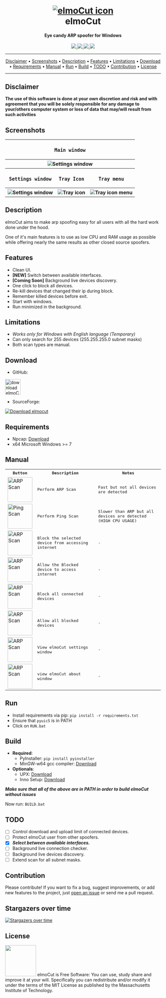 <h1 align="center">
  <br>
  <a href="https://github.com/elmoiv/elmocut"><img src="https://github.com/elmoiv/elmocut/blob/main/data/icon.png?raw=true" alt="elmoCut icon"></a>
  <br>
  elmoCut
  <br>
</h1>
<h4 align="center">Eye candy ARP spoofer for Windows</h4>

<p align=center>
  <a target="_blank" href="https://github.com/elmoiv/elmocut/releases/latest" title="Latest release">
    <img src="https://img.shields.io/github/v/release/elmoiv/elmocut">
  </a>
  <a target="_blank" href="https://sourceforge.net/projects/elmocut/files/stats/timeline" title="SourceForge Downloads">
    <img src="https://img.shields.io/sourceforge/dt/elmocut?label=SourceForge">
  </a>
  <a target="_blank" href="https://github.com/elmoiv/elmocut/releases/latest" title="GitHub Downloads">
    <img src="https://img.shields.io/github/downloads/elmoiv/elmocut/total.svg?label=GitHub">
  </a>
  <a target="_blank" href="LICENSE" title="License: MIT">
    <img src="https://img.shields.io/github/license/elmoiv/elmocut">
  </a>
</p>


<hr>
<p align="center">
  <a href="#disclaimer">Disclaimer</a> &bull;
  <a href="#screenshots">Screenshots</a> &bull;
  <a href="#description">Description</a> &bull;
  <a href="#features">Features</a> &bull;
  <a href="#limitations">Limitations</a> &bull;
  <a href="#download">Download</a> &bull;
  <a href="#requirements">Requirements</a> &bull;
  <a href="#manual">Manual</a> &bull;
  <a href="#run">Run</a> &bull;
  <a href="#build">Build</a> &bull;
  <a href="#todo">TODO</a> &bull;
  <a href="#contribution">Contribution</a> &bull;
  <a href="#license">License</a>
</p>
<hr>

## Disclaimer
**The use of this software is done at your own discretion and risk and with agreement that you will be solely responsible for any damage to your/others computer system or loss of data that may/will result from such activities**

## Screenshots

<table>
  <tr>
    <th colspan="3">
      <samp><h3>Main window</h3></samp>
    </th>
  </tr>
  <tr>
    <th colspan="3">
      <img src="https://github.com/elmoiv/elmocut/blob/main/data/preview.png?raw=true" alt="Settings window">
    </th>
  </tr>
  <tr>
    <th>
      <samp><h3>Settings window</h3></samp>
    </th>
    <th>
      <samp><h3>Tray Icon</h3></samp>
    </th>
    <th>
      <samp><h3>Tray menu</h3></samp>
    </th>
  </tr>
  <tr>
    <th>
      <img src="https://github.com/elmoiv/elmocut/blob/main/data/preview-settings.png?raw=true" alt="Settings window">
    </th>
    <th>
      <img src="https://github.com/elmoiv/elmocut/blob/main/data/preview-tray.png?raw=true" alt="Tray icon">
    </th>
    <th>
      <img src="https://github.com/elmoiv/elmocut/blob/main/data/preview-tray-menu.png?raw=true" alt="Tray icon menu">
    </th>
  </tr>
</table>

## Description
elmoCut aims to make arp spoofing easy for all users with all the hard work done under the hood.

One of it's main features is to use as low CPU and RAM usage as possible while offering nearly the same results as other closed source spoofers.


## Features
- Clean UI.
- **[NEW]** Switch between available interfaces.
- **[Coming Soon]** Background live devices discovery.
- One click to block all devices.
- Re-kill devices that changed their ip during block.
- Remember killed devices before exit.
- Start with windows.
- Run minimized in the background.

## Limitations
- *Works only for Windows with English language (Temporary)*
- Can only search for 255 devices (255.255.255.0 subnet masks)
- Both scan types are manual.

## Download
- GitHub:

<a href="https://github.com/elmoiv/elmocut/releases/latest"><img src="https://github.com/elmoiv/elmocut/blob/main/data/download.png?raw=true" alt="download elmoCut" width=50></a>

- SourceForge:

[![Download elmocut](https://a.fsdn.com/con/app/sf-download-button)](https://sourceforge.net/projects/elmocut/files/latest/download)


## Requirements
  - Npcap: [Download](https://nmap.org/npcap/dist/npcap-1.10.exe)
  - x64 Microsoft Windows >= 7

## Manual
<table>
  <tr>
    <th><samp>Button</samp></th>
    <th><samp>Description</samp></th>
    <th><samp>Notes</samp></th>
  </tr>
  <tr>
    <td><img src="https://github.com/elmoiv/elmocut/blob/main/assets/scan_easy.png?raw=true" alt="ARP Scan" width="80px"></td>
    <td><samp>Perform ARP Scan</samp></td>
    <td><samp>Fast but not all devices are detected</samp></td>
  </tr>
  <tr>
    <td><img src="https://github.com/elmoiv/elmocut/blob/main/assets/scan_hard.png?raw=true" alt="Ping Scan" width="80px"></td>
    <td><samp>Perform Ping Scan</samp></td>
    <td><samp>Slower than ARP but all devices are detected (HIGH CPU USAGE)</samp></td>
  </tr>
  <tr>
    <td><img src="https://github.com/elmoiv/elmocut/blob/main/assets/kill.png?raw=true" alt="ARP Scan" width="80px"></td>
    <td><samp>Block the selected device from accessing internet</samp></td>
    <td><samp>-</samp></td>
  </tr>
  <tr>
    <td><img src="https://github.com/elmoiv/elmocut/blob/main/assets/unkill.png?raw=true" alt="ARP Scan" width="80px"></td>
    <td><samp>Allow the Blocked device to access internet</samp></td>
    <td><samp>-</samp></td>
  </tr>
  <tr>
    <td><img src="https://github.com/elmoiv/elmocut/blob/main/assets/killall.png?raw=true" alt="ARP Scan" width="80px"></td>
    <td><samp>Block all connected devices</samp></td>
    <td><samp>-</samp></td>
  </tr>
  <tr>
    <td><img src="https://github.com/elmoiv/elmocut/blob/main/assets/unkillall.png?raw=true" alt="ARP Scan" width="80px"></td>
    <td><samp>Allow all blocked devices</samp></td>
    <td><samp>-</samp></td>
  </tr>
  <tr>
    <td><img src="https://github.com/elmoiv/elmocut/blob/main/assets/settings.png?raw=true" alt="ARP Scan" width="80px"></td>
    <td><samp>View elmoCut settings window</samp></td>
    <td><samp>-</samp></td>
  </tr>
  <tr>
    <td><img src="https://github.com/elmoiv/elmocut/blob/main/assets/about.png?raw=true" alt="ARP Scan" width="80px"></td>
    <td><samp>view elmoCut about window</samp></td>
    <td><samp>-</samp></td>
  </tr>
</table>
 
## Run
 - Install requirements via pip: `pip install -r requirements.txt`
 - Ensure that `pyuic5` is in PATH
 - Click on `RUN.bat`

## Build
 - **Required**:
    - PyInstaller: `pip install pyinstaller`
    - MinGW-w64 gcc compiler: [Download](https://netix.dl.sourceforge.net/project/mingw-w64/Toolchains%20targetting%20Win32/Personal%20Builds/mingw-builds/installer/mingw-w64-install.exe)
 - **Optionals**:
    - UPX: [Download](https://github.com/upx/upx/releases/download/v3.96/upx-3.96-win64.zip)
    - Inno Setup: [Download](https://files.jrsoftware.org/is/6/innosetup-6.0.3.exe)

***Make sure that all of the above are in PATH in order to build elmoCut without issues***

Now run: `BUILD.bat`


## TODO
* [ ] Control download and upload limit of connected devices.
* [ ] Protect elmoCut user from other spoofers.
* [x] ***Select between available interfaces.***
* [ ] Background live connection checker.
* [ ] Background live devices discovery.
* [ ] Extend scan for all subnet masks.

## Contribution
Please contribute! If you want to fix a bug, suggest improvements, or add new features to the project, just [open an issue](https://github.com/elmoiv/elmocut/issues) or send me a pull request.

## Stargazers over time
[![Stargazers over time](https://starchart.cc/elmoiv/elmocut.svg)](https://starchart.cc/elmoiv/elmocut)

## License
<img src="https://github.com/elmoiv/elmocut/blob/main/data/mit.png" width=100>
elmoCut is Free Software: You can use, study share and improve it at your will. Specifically you can redistribute and/or modify it under the terms of the MIT License as published by the Massachusetts Institute of Technology.
